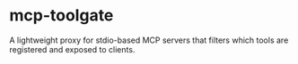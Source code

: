 # mcp-toolgate
A lightweight proxy for stdio-based MCP servers that filters which tools are registered and exposed to clients.
